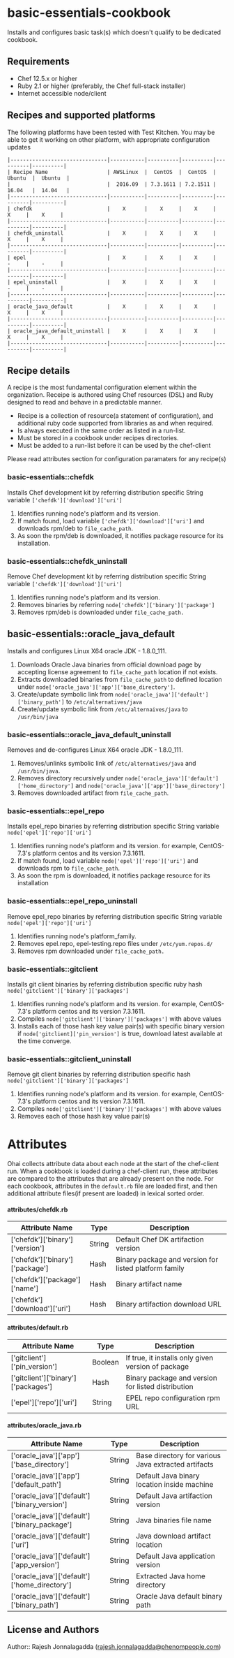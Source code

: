 basic-essentials-cookbook
=========================
Installs and configures  basic task(s) which doesn't qualify to be dedicated cookbook.

Requirements
------------
* Chef 12.5.x or higher
* Ruby 2.1 or higher (preferably, the Chef full-stack installer)
* Internet accessible node/client 

Recipes and supported platforms
-------------------------------
The following platforms have been tested with Test Kitchen. You may be 
able to get it working on other platform, with appropriate configuration updates
```
|-------------------------------|-----------|----------|----------|----------|----------|
| Recipe Name                   | AWSLinux  |  CentOS  |  CentOS  |  Ubuntu  |  Ubuntu  |
|                               |  2016.09  | 7.3.1611 | 7.2.1511 |  16.04   |  14.04   | 
|-------------------------------|-----------|----------|----------|----------|----------|
| chefdk                        |    X      |    X     |    X     |    X     |    X     |    
|-------------------------------|-----------|----------|----------|----------|----------|
| chefdk_uninstall              |    X      |    X     |    X     |    X     |    X     |    
|-------------------------------|-----------|----------|----------|----------|----------|
| epel                          |    X      |    X     |    X     |    -     |    -     |    
|-------------------------------|-----------|----------|----------|----------|----------|
| epel_uninstall                |    X      |    X     |    X     |    -     |    -     |    
|-------------------------------|-----------|----------|----------|----------|----------|
| oracle_java_default           |    X      |    X     |    X     |    X     |    X     |    
|-------------------------------|-----------|----------|----------|----------|----------|
| oracle_java_default_uninstall |    X      |    X     |    X     |    X     |    X     |    
|-------------------------------|-----------|----------|----------|----------|----------|

```
Recipe details
----------------

A recipe is the most fundamental configuration element within the organization. Receipe is authored using 
Chef resources (DSL) and Ruby designed to read and behave in a predictable manner.

* Recipe is a collection of resource(a statement of configuration),
  and additional ruby code supported from libraries as and when required.
* Is always executed in the same order as listed in a run-list. 
* Must be stored in a cookbook under recipes directories.
* Must be added to a run-list before it can be used by the chef-client

Please read attributes section for configuration paramaters for any recipe(s)

### basic-essentials::chefdk

Installs Chef development kit by referring distribution specific String variable `['chefdk']['download']['uri']`

1. Identifies running node's platform and its version.
1. If match found, load variable `['chefdk']['download']['uri']` and downloads rpm/deb to `file_cache_path`.
1. As soon the rpm/deb is downloaded, it notifies package resource for its installation.

### basic-essentials::chefdk_uninstall

Remove Chef development kit by referring distribution specific String variable `['chefdk']['download']['uri']`

1. Identifies running node's platform and its version.
1. Removes binaries by referring `node['chefdk']['binary']['package']`
1. Removes rpm/deb is downloaded under `file_cache_path.`

## basic-essentials::oracle_java_default

Installs and configures Linux X64 oracle JDK - 1.8.0_111.

1. Downloads Oracle Java binaries from official download page by accepting license agreement to `file_cache_path` location if not exists.
1. Extracts downloaded binaries from `file_cache_path` to defined location under `node['oracle_java']['app']['base_directory']`.
1. Create/update symbolic link from `node['oracle_java']['default']['binary_path']` to `/etc/alternatives/java`
1. Create/update symbolic link from `/etc/alternaives/java` to `/usr/bin/java`

### basic-essentials::oracle_java_default_uninstall

Removes and de-configures Linux X64 oracle JDK - 1.8.0_111.

1. Removes/unlinks symbolic link of `/etc/alternatives/java` and `/usr/bin/java`.
1. Removes directory recursively under `node['oracle_java']['default']['home_directory']` and `node['oracle_java']['app']['base_directory']`
1. Removes downloaded artifact from `file_cache_path`.

### basic-essentials::epel_repo

Installs epel_repo binaries by referring distribution specific String variable `node['epel']['repo']['uri']`

1. Identifies running node's platform and its version. for example, CentOS-7.3's platform centos and its version 7.3.1611.
1. If match found, load variable `node['epel']['repo']['uri']` and downloads rpm to `file_cache_path`.
1. As soon the rpm is downloaded, it notifies package resource for its installation

### basic-essentials::epel_repo_uninstall

Remove epel_repo binaries by referring distribution specific String variable `node['epel']['repo']['uri']`

1. Identifies running node's platform_family.
1. Removes epel.repo, epel-testing.repo files under `/etc/yum.repos.d/`
1. Removes rpm downloaded under `file_cache_path.`

### basic-essentials::gitclient

Installs git client binaries by referring distribution specific ruby hash `node['gitclient']['binary']['packages']`

1. Identifies running node's platform and its version. for example, CentOS-7.3's platform centos and its version 7.3.1611.
1. Compiles `node['gitclient']['binary']['packages']` with above values
1. Installs each of those hash key value pair(s) with specific binary version if `node['gitclient]['pin_version']` is true,
   download latest available at the time converge.

### basic-essentials::gitclient_uninstall

Remove git client binaries by referring distribution specific hash `node['gitclient']['binary']['packages']`

1. Identifies running node's platform and its version. for example, CentOS-7.3's platform centos and its version 7.3.1611.
1. Compiles `node['gitclient']['binary']['packages']` with above values
1. Removes each of those hash key value pair(s)


Attributes
====
Ohai collects attribute data about each node at the start of the chef-client run.
When a cookbook is loaded during a chef-client run, these attributes are compared to the attributes that are already present on the node.
For each cookbook, attributes in the `default.rb` file are loaded first, and then additional attribute files(if present are loaded) in lexical sorted order.

#### attributes/chefdk.rb

|Attribute Name                                 | Type          | Description                                               |
|---------------------------------------------- |---------------|------------------------------------------------------------
| ['chefdk']['binary']['version']               | String        | Default Chef DK artifaction version                       |
| ['chefdk']['binary']['package']               | Hash          | Binary package and version for listed platform family     |
| ['chefdk']['package']['name']                 | Hash          | Binary artifact name                                      |
| ['chefdk']['download']['uri']                 | Hash          | Binary artifaction download URL                           |

#### attributes/default.rb

|Attribute Name                                 | Type          | Description                                               |
|---------------------------------------------- |---------------|------------------------------------------------------------
| ['gitclient']['pin_version']                  | Boolean       | If true, it installs only given version of package        |
| ['gitclient']['binary']['packages']           | Hash          | Binary package and version for listed distribution        |
| ['epel']['repo']['uri']                       | String        | EPEL repo configuration rpm URL                           |

#### attributes/oracle_java.rb

|Attribute Name                                 | Type          | Description                                               |
|---------------------------------------------- |---------------|------------------------------------------------------------
| ['oracle_java']['app']['base_directory']      | String        | Base directory for various Java extracted artifacts       |
| ['oracle_java']['app']['default_path']        | String        | Default Java binary location inside machine               |
| ['oracle_java']['default']['binary_version']  | String        | Default Java artifaction version                          |
| ['oracle_java']['default']['binary_package']  | String        | Java binaries file name                                   |
| ['oracle_java']['default']['uri']             | String        | Java download artifact location                           |
| ['oracle_java']['default']['app_version']     | String        | Default Java application version                          |
| ['oracle_java']['default']['home_directory']  | String        | Extracted Java home directory                             |
| ['oracle_java']['default']['binary_path']     | String        | Oracle Java default binary path                           |

## License and Authors
Author:: Rajesh Jonnalagadda (rajesh.jonnalagadda@phenompeople.com)
